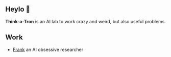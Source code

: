 ## Heylo 👋
**Think-a-Tron** is an AI lab to work crazy and weird, but also useful problems.

## Work
* [Frank](https://github.com/Think-a-Tron/Frank) an AI obsessive researcher
